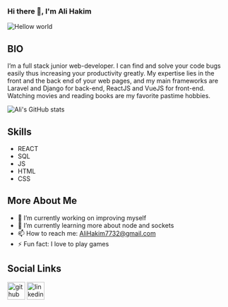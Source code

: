 ### Hi there 👋, I'm Ali Hakim

 <img src='https://raw.githubusercontent.com/sagar-viradiya/sagar-viradiya/master/resources/banner.png' alt='Hellow world' >

## BIO
I’m a full stack junior web-developer. I can find and solve your code bugs easily thus increasing your productivity greatly. My expertise lies in the front and the back end of your web pages, and my main frameworks are Laravel and Django for back-end, ReactJS and VueJS for front-end. Watching movies and reading books are my favorite pastime hobbies.

![Ali's GitHub stats](https://github-readme-stats.vercel.app/api?username=alihakim773&theme=transparent&show_icons=true) 

## Skills
- REACT
- SQL
- JS
- HTML
- CSS

## More About Me
- 🔭 I’m currently working on improving myself 
- 🌱 I’m currently learning more about node and sockets
- 📫 How to reach me: AliHakim7732@gmail.com 
- ⚡ Fun fact: I love to play games

## Social Links
  [<img src='https://cdn.jsdelivr.net/npm/simple-icons@3.0.1/icons/github.svg' alt='github' height='40'>](https://github.com/AliHakim773)  [<img src='https://cdn.jsdelivr.net/npm/simple-icons@3.0.1/icons/linkedin.svg' alt='linkedin' height='40'>](https://www.linkedin.com/in/ali-hakim-923657227/)  
